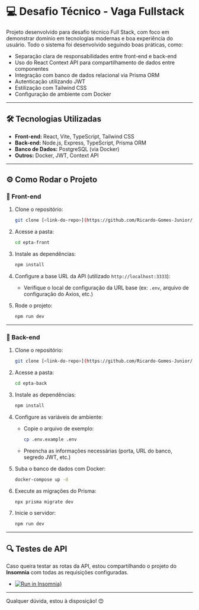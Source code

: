 # 💻 Desafio Técnico - Vaga Fullstack

Projeto desenvolvido para desafio técnico Full Stack, com foco em demonstrar domínio em tecnologias modernas e boa experiência do usuário.
Todo o sistema foi desenvolvido seguindo boas práticas, como:

- Separação clara de responsabilidades entre front-end e back-end
- Uso do React Context API para compartilhamento de dados entre componentes
- Integração com banco de dados relacional via Prisma ORM
- Autenticação utilizando JWT
- Estilização com Tailwind CSS
- Configuração de ambiente com Docker

---

## 🛠 Tecnologias Utilizadas

- **Front-end:** React, Vite, TypeScript, Tailwind CSS  
- **Back-end:** Node.js, Express, TypeScript, Prisma ORM  
- **Banco de Dados:** PostgreSQL (via Docker)  
- **Outros:** Docker, JWT, Context API  

---

## ⚙️ Como Rodar o Projeto

### 🔹 Front-end

1. Clone o repositório:
   ```bash
   git clone [<link-do-repo>](https://github.com/Ricardo-Gomes-Junior/desafio_epta.git)
   ```
2. Acesse a pasta:
   ```bash
   cd epta-front
   ```
3. Instale as dependências:
   ```bash
   npm install
   ```
4. Configure a base URL da API (utilizado `http://localhost:3333`):
   - Verifique o local de configuração da URL base (ex: `.env`, arquivo de configuração do Axios, etc.)

5. Rode o projeto:
   ```bash
   npm run dev
   ```

---

### 🔹 Back-end

1. Clone o repositório:
   ```bash
   git clone [<link-do-repo>](https://github.com/Ricardo-Gomes-Junior/desafio_epta.git)
   ```
2. Acesse a pasta:
   ```bash
   cd epta-back
   ```
3. Instale as dependências:
   ```bash
   npm install
   ```
4. Configure as variáveis de ambiente:
   - Copie o arquivo de exemplo:
     ```bash
     cp .env.example .env
     ```
   - Preencha as informações necessárias (porta, URL do banco, segredo JWT, etc.)

5. Suba o banco de dados com Docker:
   ```bash
   docker-compose up -d
   ```

6. Execute as migrações do Prisma:
   ```bash
   npx prisma migrate dev
   ```

7. Inicie o servidor:
   ```bash
   npm run dev
   ```

---

## 🔍 Testes de API

Caso queira testar as rotas da API, estou compartilhando o projeto do **Insomnia** com todas as requisições configuradas.

- [![Run in Insomnia}](https://insomnia.rest/images/run.svg)](https://insomnia.rest/run/?label=EPTA_API&uri=file%3A%2F%2F%2FC%3A%2FUsers%2Fricar%2FDownloads%2FInsomnia_2025-04-12.yaml)

---

Qualquer dúvida, estou à disposição! 😊
